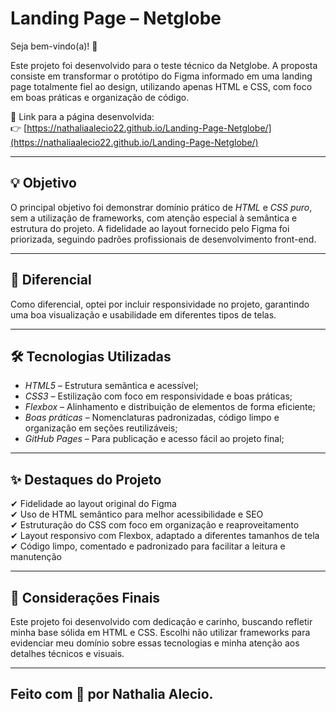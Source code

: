 # Landing Page – Netglobe

Seja bem-vindo(a)! 👋

Este projeto foi desenvolvido para o teste técnico da Netglobe. A proposta consiste em transformar o protótipo do Figma informado em uma landing page totalmente fiel ao design, utilizando apenas HTML e CSS, com foco em boas práticas e organização de código.

🔗 Link para a página desenvolvida:  
👉 [https://nathaliaalecio22.github.io/Landing-Page-Netglobe/](https://nathaliaalecio22.github.io/Landing-Page-Netglobe/)

---

## 💡 Objetivo

O principal objetivo foi demonstrar domínio prático de *HTML* e *CSS puro*, sem a utilização de frameworks, com atenção especial à semântica e estrutura do projeto. A fidelidade ao layout fornecido pelo Figma foi priorizada, seguindo padrões profissionais de desenvolvimento front-end.

---

## 🚀 Diferencial

Como diferencial, optei por incluir responsividade no projeto, garantindo uma boa visualização e usabilidade em diferentes tipos de telas.

---

## 🛠 Tecnologias Utilizadas

- *HTML5* – Estrutura semântica e acessível;
- *CSS3* – Estilização com foco em responsividade e boas práticas;
- *Flexbox* – Alinhamento e distribuição de elementos de forma eficiente;
- *Boas práticas* – Nomenclaturas padronizadas, código limpo e organização em seções reutilizáveis;
- *GitHub Pages* – Para publicação e acesso fácil ao projeto final;

---

## ✨ Destaques do Projeto

✔ Fidelidade ao layout original do Figma  
✔ Uso de HTML semântico para melhor acessibilidade e SEO  
✔ Estruturação do CSS com foco em organização e reaproveitamento  
✔ Layout responsivo com Flexbox, adaptado a diferentes tamanhos de tela  
✔ Código limpo, comentado e padronizado para facilitar a leitura e manutenção

---

## 🤝 Considerações Finais

Este projeto foi desenvolvido com dedicação e carinho, buscando refletir minha base sólida em HTML e CSS. Escolhi não utilizar frameworks para evidenciar meu domínio sobre essas tecnologias e minha atenção aos detalhes técnicos e visuais.

---

## Feito com 💜 por Nathalia Alecio.
